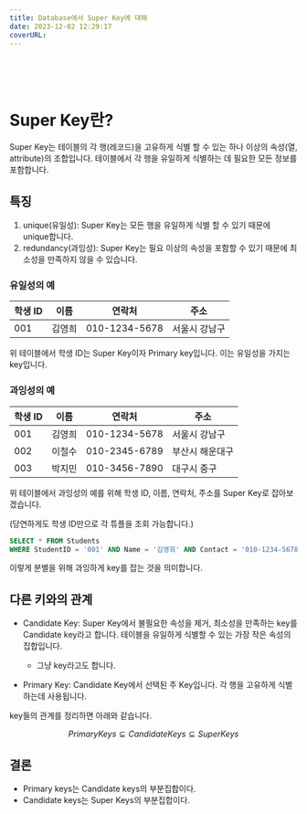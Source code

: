 ```yaml
---
title: Database에서 Super Key에 대해
date: 2023-12-02 12:29:17
coverURL: 
---
```

<br />
<br />
<br />

# Super Key란?

Super Key는 테이블의 각 행(레코드)을 고유하게 식별 할 수 있는 하나 이상의 속성(열, attribute)의 조합입니다.
테이블에서 각 행을 유일하게 식별하는 데 필요한 모든 정보를 포함합니다.


## 특징
1. unique(유일성): Super Key는 모든 행을 유일하게 식별 할 수 있기 때문에 unique합니다.
2. redundancy(과잉성): Super Key는 필요 이상의 속성을 포함할 수 있기 때문에 최소성을 만족하지 않을 수 있습니다.

### 유일성의 예

| 학생 ID | 이름   | 연락처          | 주소          |
|---------|------|---------------|-------------|
| 001     | 김영희 | 010-1234-5678 | 서울시 강남구 |

위 테이블에서
학생 ID는 Super Key이자 Primary key입니다. 이는 유일성을 가지는 key입니다.

### 과잉성의 예

| 학생 ID | 이름   | 연락처          | 주소          |
|---------|------|---------------|-------------|
| 001     | 김영희 | 010-1234-5678 | 서울시 강남구 |
| 002     | 이철수 | 010-2345-6789 | 부산시 해운대구 |
| 003     | 박지민 | 010-3456-7890 | 대구시 중구    |

위 테이블에서 과잉성의 예를 위해 
학생 ID, 이름, 연락처, 주소를 Super Key로 잡아보겠습니다.

(당연하게도 학생 ID만으로 각 튜플을 조회 가능합니다.)

```sql
SELECT * FROM Students
WHERE StudentID = '001' AND Name = '김영희' AND Contact = '010-1234-5678' AND Address = '서울시 강남구';
```
이렇게 분별을 위해 과잉하게 key를 잡는 것을 의미합니다.

## 다른 키와의 관계

- Candidate Key: Super Key에서 불필요한 속성을 제거, 최소성을 만족하는 key를 Candidate key라고 합니다.
테이블을 유일하게 식별할 수 있는 가장 작은 속성의 집합입니다.
  - 그냥 key라고도 합니다.  

- Primary Key: Candidate Key에서 선택된 주 Key입니다. 각 행을 고유하게 식별하는데 사용됩니다.

key들의 관계를 정리하면 아래와 같습니다.

$$
Primary Keys ⊆ Candidate Keys ⊆ Super Keys
$$


## 결론

- Primary keys는 Candidate keys의 부분집합이다.
- Candidate keys는 Super Keys의 부분집합이다.

